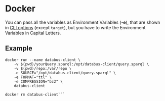 # Docker

You can pass all the variables as Environment Variables (**-e**), that are shown in [CLI options](../usage/quickstart.md) (except `target`), but you have to write the Environment Variables in Capital Letters.

## Example
```
docker run --name databus-client \
    -v $(pwd)/yourQuery.sparql:/opt/databus-client/query.sparql \
    -v $(pwd)/repo:/var/repo \
    -e SOURCE="/opt/databus-client/query.sparql" \
    -e FORMAT="ttl" \
    -e COMPRESSION="bz2" \
    databus-client

docker rm databus-client```